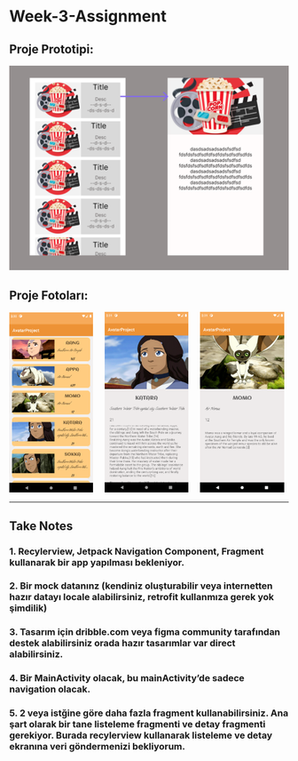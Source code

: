 # Week-3-Assignment

## Proje Prototipi:

<img src="https://github.com/Pazarama-Android-Kotlin-Bootcamp/week-3-assignment-aliatillaydemir/blob/main/Project%20Plans/Project%20Plan.png"> 


## Proje Fotoları:

<img src="https://github.com/Pazarama-Android-Kotlin-Bootcamp/week-3-assignment-aliatillaydemir/blob/main/Proje%20Foto/Screenshot_9.png" width=30% height=70%>&ensp;&ensp;&ensp;<img src="https://github.com/Pazarama-Android-Kotlin-Bootcamp/week-3-assignment-aliatillaydemir/blob/main/Proje%20Foto/Screenshot_10.png" width=30% height=70%>&ensp;&ensp;&ensp;<img src="https://github.com/Pazarama-Android-Kotlin-Bootcamp/week-3-assignment-aliatillaydemir/blob/main/Proje%20Foto/Screenshot_11.png" width=30% height=70%> 
 

-----------------------

## Take Notes
### 1. Recylerview, Jetpack Navigation Component, Fragment kullanarak bir app yapılması bekleniyor.
### 2. Bir mock datanınz (kendiniz oluşturabilir veya internetten hazır datayı locale alabilirsiniz, retrofit kullanmıza gerek yok şimdilik)
### 3. Tasarım için dribble.com veya figma community tarafından destek alabilirsiniz orada hazır tasarımlar var direct alabilirsiniz.
### 4. Bir MainActivity olacak, bu mainActivity’de sadece navigation olacak.
### 5. 2 veya istğine göre daha fazla fragment kullanabilirsiniz. Ana şart olarak bir tane listeleme fragmenti ve detay fragmenti gerekiyor. Burada recylerview kullanarak listeleme ve detay ekranına veri göndermenizi bekliyorum.
